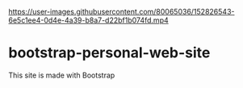 

https://user-images.githubusercontent.com/80065036/152826543-6e5c1ee4-0d4e-4a39-b8a7-d22bf1b074fd.mp4

# bootstrap-personal-web-site
 This site is made with Bootstrap
